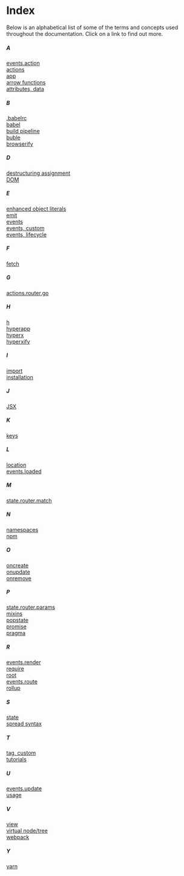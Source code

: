 # Index

Below is an alphabetical list of some of the terms and concepts used throughout the documentation. Click on a link to find out more.

##### A
[events.action](/docs/api.md#action)<br>
[actions](/docs/core.md#actions)<br>
[app](/docs/api.md#app)<br>
[arrow functions](https://developer.mozilla.org/en/docs/Web/JavaScript/Reference/Functions/Arrow_functions)<br>
[attributes, data](/docs/core.md#data-attributes)<br>

##### B
[.babelrc](https://babeljs.io/docs/usage/babelrc/)<br>
[babel](https://github.com/babel/babel)<br>
[build pipeline](/docs/getting-started.md#build-pipeline)<br>
[buble](https://gitlab.com/Rich-Harris/buble)<br>
[browserify](https://github.com/substack/node-browserify)<br>

##### D
[destructuring assignment](https://developer.mozilla.org/en-US/docs/Web/JavaScript/Reference/Operators/Destructuring_assignment)<br>
[DOM](https://developer.mozilla.org/en-US/docs/Web/API/Document_Object_Model/Introduction)<br>

##### E
[enhanced object literals](https://developer.mozilla.org/en-US/docs/Web/JavaScript/Guide/Grammar_and_Types#Enhanced_Object_literals)<br>
[emit](/docs/api.md#emit)<br>
[events](/docs/core.md#events)<br>
[events, custom](/docs/core.md#custom-events)<br>
[events, lifecycle](/docs/lifecycle-events.md)<br>

##### F
[fetch](https://developer.mozilla.org/en-US/docs/Web/API/Fetch_API)<br>

##### G
[actions.router.go](https://github.com/hyperapp/router#go)<br>

##### H
[h](/docs/api.md#h)<br>
[hyperapp](https://github.com/hyperapp/hyperapp/blob/master/src/index.js)<br>
[hyperx](/docs/hyperx.md)<br>
[hyperxify](https://github.com/substack/hyperxify)<br>

##### I
[import](https://developer.mozilla.org/en-US/docs/Web/JavaScript/Reference/Statements/import)<br>
[installation](/docs/getting-started.md#installation)<br>

##### J
[JSX](/docs/jsx.md)<br>

##### K
[keys](/docs/keys.md)<br>

##### L
[location](https://developer.mozilla.org/en-US/docs/Web/API/Location)<br>
[events.loaded](/docs/api.md#loaded)<br>

##### M
[state.router.match](https://github.com/hyperapp/router#match)<br>

##### N
[namespaces](/docs/core.md#namespaces)<br>
[npm](https://www.npmjs.com/)<br>

##### O
[oncreate](/docs/lifecycle-events.md#oncreate)<br>
[onupdate](/docs/lifecycle-events.md#onupdate)<br>
[onremove](/docs/lifecycle-events.md#onremove)<br>

##### P
[state.router.params](https://github.com/hyperapp/router#params)<br>
[mixins](/docs/core.md#mixins)<br>
[popstate](https://developer.mozilla.org/en-US/docs/Web/Events/popstate)<br>
[promise](https://developer.mozilla.org/en-US/docs/Web/JavaScript/Reference/Global_Objects/Promise)<br>
[pragma](https://babeljs.io/docs/plugins/transform-react-jsx/#optionspragma)<br>

##### R
[events.render](/docs/api.md#render)<br>
[require](https://nodejs.org/api/modules.html#modules_module_require_id)<br>
[root](/docs/core.md#root)<br>
[events.route](https://github.com/hyperapp/router#route)<br>
[rollup](https://github.com/rollup/rollup)<br>

##### S
[state](/docs/core.md#view-and-state)<br>
[spread syntax](https://developer.mozilla.org/en-US/docs/Web/JavaScript/Reference/Operators/Spread_operator)<br>

##### T
[tag, custom](/docs/custom-tags.md)<br>
[tutorials](/docs/tutorials.md)<br>

##### U
[events.update](/docs/api.md#update)<br>
[usage](/docs/getting-started.md#usage)<br>

##### V
[view](/docs/core.md#view-and-state)<br>
[virtual node/tree](/docs/core.md#virtual-nodes)<br>
[webpack](https://github.com/webpack/webpack)<br>

##### Y
[yarn](https://github.com/yarnpkg/yarn)<br>
